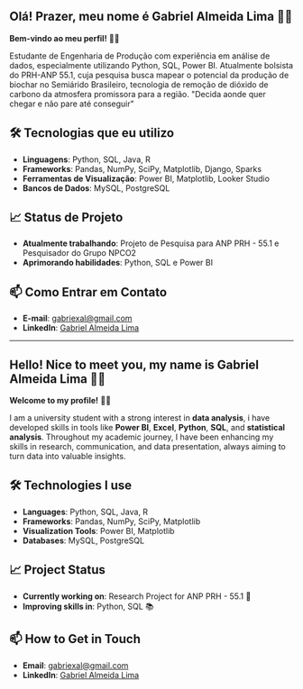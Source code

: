 ## Olá! Prazer, meu nome é Gabriel Almeida Lima 🤝🏻

**Bem-vindo ao meu perfil!**  👋🏻

Estudante de Engenharia de Produção com experiência em análise de dados, especialmente utilizando Python, SQL, Power BI. Atualmente  bolsista do PRH-ANP 55.1, cuja pesquisa busca mapear o potencial da produção de biochar no Semiárido Brasileiro, tecnologia de remoção de dióxido de carbono da atmosfera promissora para a região.
"Decida aonde quer chegar e não pare até conseguir"


## 🛠️ Tecnologias que eu utilizo

- **Linguagens**: Python, SQL, Java, R
- **Frameworks**: Pandas, NumPy, SciPy, Matplotlib, Django, Sparks
- **Ferramentas de Visualização**: Power BI, Matplotlib, Looker Studio
- **Bancos de Dados**: MySQL, PostgreSQL

## 📈 Status de Projeto

- **Atualmente trabalhando**: Projeto de Pesquisa para ANP PRH - 55.1 e Pesquisador do Grupo NPCO2 
- **Aprimorando habilidades**: Python, SQL e Power BI

## 📫 Como Entrar em Contato

- **E-mail**: [gabriexal@gmail.com](mailto:gabriexal@gmail.com)
- **LinkedIn**: [Gabriel Almeida Lima](https://www.linkedin.com/in/gabriel-almeida-lima-a4a655236/)

---

## Hello! Nice to meet you, my name is Gabriel Almeida Lima 🤝🏻

**Welcome to my profile!**  👋🏻

I am a university student with a strong interest in **data analysis**, i have developed skills in tools like **Power BI**, **Excel**, **Python**, **SQL**, and **statistical analysis**. Throughout my academic journey, I have been enhancing my skills in research, communication, and data presentation, always aiming to turn data into valuable insights.

## 🛠️ Technologies I use

- **Languages**: Python, SQL, Java, R
- **Frameworks**: Pandas, NumPy, SciPy, Matplotlib
- **Visualization Tools**: Power BI, Matplotlib
- **Databases**: MySQL, PostgreSQL

## 📈 Project Status

- **Currently working on**: Research Project for ANP PRH - 55.1 🚧  
- **Improving skills in**: Python, SQL 📚

## 📫 How to Get in Touch

- **Email**: [gabriexal@gmail.com](mailto:gabriexal@gmail.com)
- **LinkedIn**: [Gabriel Almeida Lima](https://www.linkedin.com/in/gabriel-almeida-lima-a4a655236/)
